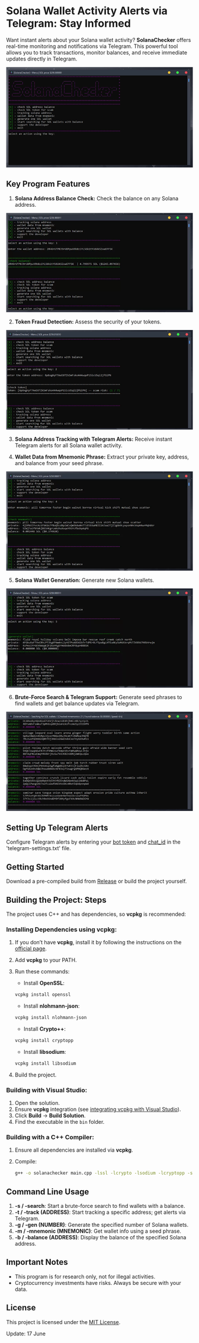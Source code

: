 # Solana Wallet Activity Alerts via Telegram: Stay Informed

Want instant alerts about your Solana wallet activity? **SolanaChecker** offers real-time monitoring and notifications via Telegram. This powerful tool allows you to track transactions, monitor balances, and receive immediate updates directly in Telegram.

<p align="left">
    <img src="/photos/scale.webp" />
</p>

## Key Program Features

1.  **Solana Address Balance Check:** Check the balance on any Solana address.

<p align="left">
    <img src="/photos/clip.webp" />
</p>

2.  **Token Fraud Detection:** Assess the security of your tokens.

<p align="left">
    <img src="/photos/activity.webp" />
</p>

3.  **Solana Address Tracking with Telegram Alerts:** Receive instant Telegram alerts for all Solana wallet activity.

4.  **Wallet Data from Mnemonic Phrase:** Extract your private key, address, and balance from your seed phrase.

<p align="left">
    <img src="/photos/label.webp" />
</p>

5.  **Solana Wallet Generation:** Generate new Solana wallets.

<p align="left">
    <img src="/photos/notification.webp" />
</p>

6.  **Brute-Force Search & Telegram Support:** Generate seed phrases to find wallets and get balance updates via Telegram.

<p align="left">
    <img src="/photos/rotate.webp" />
</p>

## Setting Up Telegram Alerts

Configure Telegram alerts by entering your [bot token](https://core.telegram.org/bots/tutorial#obtain-your-bot-token) and [chat_id](https://t.me/getmyid_bot) in the 'telegram-settings.txt' file.

## Getting Started

Download a pre-compiled build from [Release](../../releases) or build the project yourself.

## Building the Project: Steps

The project uses C++ and has dependencies, so **vcpkg** is recommended:

### Installing Dependencies using vcpkg:

1.  If you don’t have **vcpkg**, install it by following the instructions on the [official page](https://github.com/microsoft/vcpkg).
2.  Add **vcpkg** to your PATH.
3.  Run these commands:

    -   Install **OpenSSL**:

    ```bash
    vcpkg install openssl
    ```

    -   Install **nlohmann-json**:

    ```bash
    vcpkg install nlohmann-json
    ```

    -   Install **Crypto++**:

    ```bash
    vcpkg install cryptopp
    ```

    -   Install **libsodium**:

    ```bash
    vcpkg install libsodium
    ```

4.  Build the project.

### Building with Visual Studio:

1.  Open the solution.
2.  Ensure **vcpkg** integration (see [integrating vcpkg with Visual Studio](https://github.com/microsoft/vcpkg#visual-studio)).
3.  Click **Build** -> **Build Solution**.
4.  Find the executable in the `bin` folder.

### Building with a C++ Compiler:

1.  Ensure all dependencies are installed via **vcpkg**.
2.  Compile:

    ```bash
    g++ -o solanachecker main.cpp -lssl -lcrypto -lsodium -lcryptopp -std=c++17
    ```

## Command Line Usage

1.  **-s / -search**: Start a brute-force search to find wallets with a balance.
2.  **-t / -track (ADDRESS)**: Start tracking a specific address; get alerts via Telegram.
3.  **-g / -gen (NUMBER)**: Generate the specified number of Solana wallets.
4.  **-m / -mnemonic (MNEMONIC)**: Get wallet info using a seed phrase.
5.  **-b / -balance (ADDRESS)**: Display the balance of the specified Solana address.

## Important Notes

-   This program is for research only, not for illegal activities.
-   Cryptocurrency investments have risks. Always be secure with your data.

## License

This project is licensed under the [MIT License](/LICENSE).



Update:  17 June